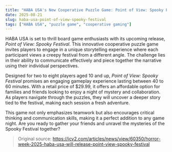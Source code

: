 ```yaml
---
title: "HABA USA's New Cooperative Puzzle Game: Point of View: Spooky Festival"
date: 2025-08-21
slug: haba-usa-point-of-view-spooky-festival
tags: ["HABA USA", "puzzle game", "cooperative gaming"]
---
```

HABA USA is set to thrill board game enthusiasts with its upcoming release, *Point of View: Spooky Festival*. This innovative cooperative puzzle game invites players to engage in a unique storytelling experience where each participant views a creepy festival from a different angle. The challenge lies in their ability to communicate effectively and piece together the narrative using their individual perspectives.

Designed for two to eight players aged 10 and up, *Point of View: Spooky Festival* promises an engaging gameplay experience lasting between 40 to 60 minutes. With a retail price of $29.99, it offers an affordable option for families and friends looking to enjoy a night of mystery and collaboration. As players navigate through the puzzles, they will uncover a deeper story tied to the festival, making each session a fresh adventure.

This game not only emphasizes teamwork but also encourages critical thinking and communication skills, making it a perfect addition to any game night. Are you ready to gather your friends and unravel the mysteries of the Spooky Festival together?
> Original source: https://icv2.com/articles/news/view/60350/horror-week-2025-haba-usa-will-release-point-view-spooky-festival